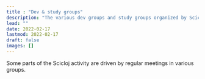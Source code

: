 ```yaml
---
title : "Dev & study groups"
description: "The various dev groups and study groups organized by Scicloj"
lead: ""
date: 2022-02-17
lastmod: 2022-02-17
draft: false
images: []
---
```


Some parts of the Scicloj activity are driven by regular meetings in various groups.
